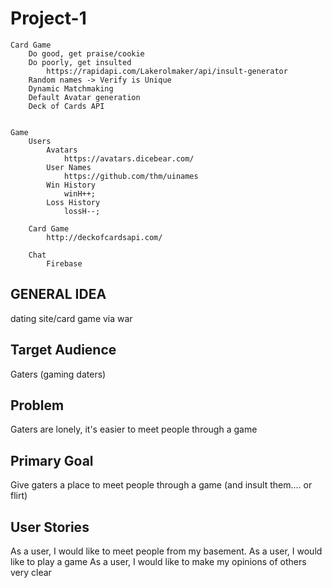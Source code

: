 # Project-1


   <!-- #region outline -->

    Card Game
        Do good, get praise/cookie
        Do poorly, get insulted
            https://rapidapi.com/Lakerolmaker/api/insult-generator
        Random names -> Verify is Unique
        Dynamic Matchmaking
        Default Avatar generation
        Deck of Cards API


    Game
        Users
            Avatars
                https://avatars.dicebear.com/
            User Names
                https://github.com/thm/uinames
            Win History
                winH++;
            Loss History
                lossH--;

        Card Game
            http://deckofcardsapi.com/

        Chat
            Firebase


   <!-- #endregion -->

   ## GENERAL IDEA
   dating site/card game via war

   ## Target Audience
   Gaters (gaming daters)

   ## Problem
   Gaters are lonely, it's easier to meet people through a game

   ## Primary Goal
   Give gaters a place to meet people through a game (and insult them.... or flirt)

   ## User Stories
   As a user, I would like to meet people from my basement.
   As a user, I would like to play a game
   As a user, I would like to make my opinions of others very clear